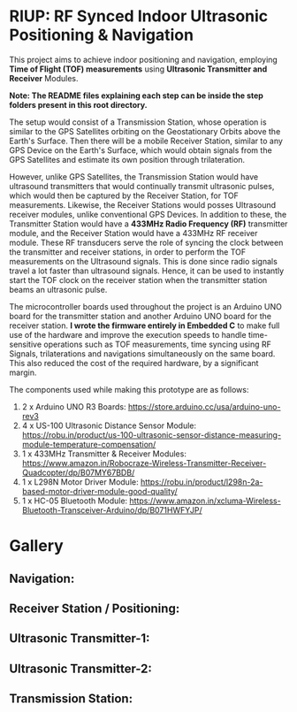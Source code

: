 # RIUP: RF Synced Indoor Ultrasonic Positioning & Navigation
This project aims to achieve indoor positioning and navigation, employing **Time of Flight (TOF) measurements** using **Ultrasonic Transmitter and Receiver** Modules.

**Note: The README files explaining each step can be inside the step folders present in this root directory.**

The setup would consist of a Transmission Station, whose operation is similar to the GPS Satellites orbiting on the Geostationary Orbits above the Earth's Surface. 
Then there will be a mobile Receiver Station, similar to any GPS Device on the Earth's Surface, which would obtain signals from the GPS Satellites and estimate its own position through trilateration.

However, unlike GPS Satellites, the Transmission Station would have ultrasound transmitters that would continually transmit ultrasonic pulses, which would then be captured by the Receiver Station, for TOF measurements. Likewise, the Receiver Stations would posses Ultrasound receiver modules, unlike conventional GPS Devices.
In addition to these, the Transmitter Station would have a **433MHz Radio Frequency (RF)** transmitter module, and the Receiver Station would have a 433MHz RF receiver module. These RF transducers serve the role of syncing the clock between the transmitter and receiver stations, in order to perform the TOF measurements on the Ultrasound signals. This is done since radio signals travel a lot faster than ultrasound signals. Hence, it can be used to instantly start the TOF clock on the receiver station when the transmitter station beams an ultrasonic pulse.

The microcontroller boards used throughout the project is an Arduino UNO board for the transmitter station and another Arduino UNO board for the receiver station. **I wrote the firmware entirely in Embedded C** to make full use of the hardware and improve the execution speeds to handle time-sensitive operations such as TOF measurements, time syncing using RF Signals, trilaterations and navigations simultaneously on the same board. This also reduced the cost of the required hardware, by a significant margin.

The components used while making this prototype are as follows:
1) 2 x Arduino UNO R3 Boards: https://store.arduino.cc/usa/arduino-uno-rev3
2) 4 x US-100 Ultrasonic Distance Sensor Module: https://robu.in/product/us-100-ultrasonic-sensor-distance-measuring-module-temperature-compensation/
3) 1 x 433MHz Transmitter & Receiver Modules: https://www.amazon.in/Robocraze-Wireless-Transmitter-Receiver-Quadcopter/dp/B07MY67BDB/
4) 1 x L298N Motor Driver Module: https://robu.in/product/l298n-2a-based-motor-driver-module-good-quality/
5) 1 x HC-05 Bluetooth Module: https://www.amazon.in/xcluma-Wireless-Bluetooth-Transceiver-Arduino/dp/B071HWFYJP/

# Gallery

## Navigation: ##

## Receiver Station / Positioning: ##

## Ultrasonic Transmitter-1: ##

## Ultrasonic Transmitter-2: ##

## Transmission Station: ##
